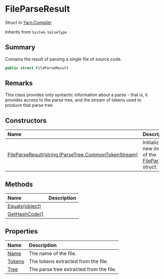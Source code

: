 # FileParseResult

Struct in [Yarn.Compiler](/docs/api/csharp/yarn.compiler.md)

Inherits from `System.ValueType`

## Summary


Contains the result of parsing a single file of source code.


```csharp
public struct FileParseResult
```

## Remarks


This class provides only syntactic information about a parse - that is,
it provides access to the parse tree, and the stream of tokens used to
produce that parse tree.


## Constructors

|Name|Description|
|:---|:---|
|[FileParseResult(string,IParseTree,CommonTokenStream)](/docs/api/csharp/yarn.compiler.fileparseresult..ctor.md)|Initializes a new instance of the  [FileParseResult](yarn.compiler.fileparseresult.md)  struct.|

## Methods

|Name|Description|
|:---|:---|
|[Equals(object)](/docs/api/csharp/yarn.compiler.fileparseresult.equals.md)||
|[GetHashCode()](/docs/api/csharp/yarn.compiler.fileparseresult.gethashcode.md)||

## Properties

|Name|Description|
|:---|:---|
|[Name](/docs/api/csharp/yarn.compiler.fileparseresult.name.md)|<param name="name">The name of the file.</param>|
|[Tokens](/docs/api/csharp/yarn.compiler.fileparseresult.tokens.md)|<param name="tokens">The tokens extracted from the file.</param>|
|[Tree](/docs/api/csharp/yarn.compiler.fileparseresult.tree.md)|<param name="tree">The parse tree extracted from the file.</param>|

